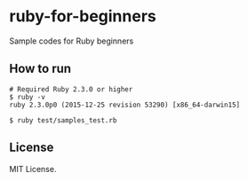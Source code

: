# ruby-for-beginners
Sample codes for Ruby beginners

## How to run

```
# Required Ruby 2.3.0 or higher
$ ruby -v
ruby 2.3.0p0 (2015-12-25 revision 53290) [x86_64-darwin15]

$ ruby test/samples_test.rb
```

## License

MIT License.